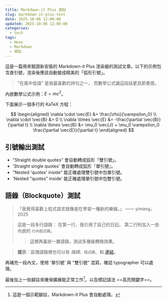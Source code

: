 ```yaml
---
title: Markdown-it Plus 測試
slug: markdown-it-plus-test
date: 2025-10-06 12:00:00
updated: 2025-10-06 12:00:00
categories:
  - tech
tags:
  - Hexo
  - Markdown
  - 測試
---
```


這是一篇用來驗證新安裝的 Markdown-it Plus 渲染器的測試文章。以下的示例包含直引號，渲染後應該自動變成精美的「弧形引號」。

> "在風中低語" 是我最喜歡的詩句之一，
> 而數學公式讓這段話更具節奏感。

內嵌數學公式示例：$E = mc^2$。

下面展示一個多行的 KaTeX 方程：

$$
\begin{aligned}
\nabla \cdot \vec{E} &= \frac{\rho}{\varepsilon_0} \\
\nabla \cdot \vec{B} &= 0 \\
\nabla \times \vec{E} &= -\frac{\partial \vec{B}}{\partial t} \\
\nabla \times \vec{B} &= \mu_0 \vec{J} + \mu_0 \varepsilon_0 \frac{\partial \vec{E}}{\partial t}
\end{aligned}
$$

## 引號輸出測試

- "Straight double quotes" 會自動轉成弧形「雙引號」。
- 'Straight single quotes' 會自動轉成弧形『單引號』。
- "Nested 'quotes' inside" 能正確處理雙引號中包單引號。
- 'Nested "quotes" inside' 能正確處理單引號中包雙引號。

## 語錄（Blockquote）測試

> 「我覺得喜歡上程式語言就像是在學習一種新的樂器。」
> —— yimang，2025

> 這是一段多行語錄：
> 在第一行，我引用了自己的日記。
> 第二行則加入一些內嵌的 `行內程式碼`。
>
> > 這裡再巢狀一層語錄，測試多層級轉換效果。

> **提示**：區塊語錄裡也可以有 *強調*、`程式碼`、和 [連結](https://hexo.io)。

再補充一段內文，使用 '單引號' 與 "雙引號" 混寫，確認 typographer 可以處理。

最後加上一些腳註來確保擴展能正常工作[^1]，以及標記語法 ==高亮關鍵字==。

[^1]: 這是一個示範腳註，Markdown-it Plus 會自動處理。
